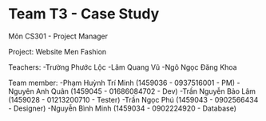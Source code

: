 ﻿# Team T3 - Case Study

Môn CS301 - Project Manager

Project: Website Men Fashion

Teachers:
-Trường Phước Lộc
-Lâm Quang Vũ
-Ngô Ngọc Đăng Khoa

Team member:
-Phạm Huỳnh Trí Minh (1459036 - 0937516001 - PM)
-Nguyên Anh Quân (1459045 - 01686084702 - Dev)
-Trần Nguyễn Bảo Lâm (1459028 - 01213200710 - Tester)
-Trần Ngọc Phú (1459043 - 0902566434 - Designer)
-Nguyễn Bình Minh (1459034 - 0902224920 - Database)